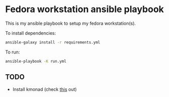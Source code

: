 # Fedora workstation ansible playbook

This is my ansible playbook to setup my fedora workstation(s).

To install dependencies:
```bash
ansible-galaxy install -r requirements.yml
```

To run: 
```bash
ansible-playbook -K run.yml
```

## TODO

- Install kmonad (check [this](https://github.com/kmonad/kmonad/blob/master/doc/installation.md#using-docker) out)
